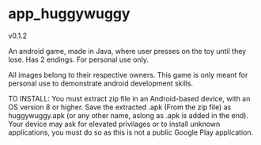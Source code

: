# app_huggywuggy

v0.1.2

An android game, made in Java, where user presses on the toy until they lose. Has 2 endings. For personal use only.

All images belong to their respective owners. This game is only meant for personal use to demonstrate android development skills.

TO INSTALL: You must extract zip file in an Android-based device, with an OS version 8 or higher. Save the extracted .apk (From the zip file) as huggywuggy.apk (or any other name, aslong as .apk is added in the end). Your device may ask for elevated privilages or to install unknown applications, you must do so as this is not a public Google Play application.
